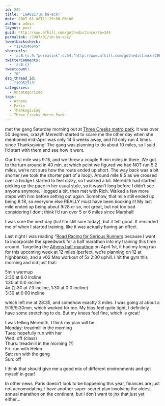 ```yaml
---
id: 244
title: 'I&#8217;m ba-ack!'
date: 2007-01-08T11:29:00-06:00
author: admin
layout: post
guid: http://www.afhill.com/gothedistance/?p=244
permalink: /2007/01/im-ba-ack/
tweetbackscheck:
  - "1243546845"
shorturls:
  - 'a:8:{s:9:"permalink";s:54:"http://www.afhill.com/gothedistance/2007/01/im-ba-ack/";s:7:"tinyurl";s:25:"http://tinyurl.com/72c2kd";s:4:"isgd";s:17:"http://is.gd/gztf";s:5:"bitly";s:18:"http://bit.ly/drnY";s:5:"snipr";s:22:"http://snipr.com/aeu6w";s:5:"snurl";s:22:"http://snurl.com/aeu6w";s:7:"snipurl";s:24:"http://snipurl.com/aeu6w";s:4:"trim";s:17:"http://tr.im/arem";}'
twittercomments:
  - 'a:0:{}'
tweetcount:
  - "0"
dsq_thread_id:
  - "19952513"
categories:
  - Uncategorized
tags:
  - Athens
  - Paris
  - Thanksgiving
  - Three Creeks Metro Park
---
```

met the gang Saturday morning out at [Three Creeks metro park](http://www.metroparks.net/ParksThreeCreeks.aspx). It was over 50 degrees, crazy!! Meredith started to scare me the other day when she mentioned mid-April was only 14.5 weeks away, and I&#8217;d only run 4 times since Thanksgiving! The gang was planning to do about 10 miles, so I said I&#8217;d start with them and see how it went.

Our first mile was 9:15, and we threw a couple 8 min miles in there. We got to the turn around in 40 min, at which point we figured we had NOT run 5.2 miles, we&#8217;re not sure how the route ended up short. The way back was a bit shorter (we took the shorter part of a loop). Around mile 8.5 as we crossed over a bridge I started to feel dizzy, so I walked a bit. Meredith had started picking up the pace in her usual style, so it wasn&#8217;t long before I didn&#8217;t see anyone anymore. I jogged a bit, then met with Rich. Walked a few more steps with him before setting out again. Somehow, that mile still ended up being 8:18, so everyone else REALLY must have been booking it! My last mile ended up being about 9:28 or so, not great, but not too bad considering I don&#8217;t think I&#8217;d run over 5 or 6 miles since Marshall!

I was sore the next day (ha! I&#8217;m still sore today), but it felt good. It reminded me of when I started training, like it was actually having an effect. 

Last night I was reading &#8220;[Road Racing for Serious Runners](http://www.amazon.com/Road-Racing-Serious-Runners-Pfitzinger/dp/0880118180) because I want to incorporate the speedwork for a half marathon into my training this time around. Targeting the [Athens half marathon](http://www.athensmarathon.org/) on April 1st, it had my long run for this upcoming week at 12 miles (perfect, we&#8217;re planning on 12 at highbanks), and a v02 Max workout of 5x 2:30 uphill. I hit the gym this morning and did just that:

5min warmup  
2:30 at 6.0 incline  
1:30 at 0:0 incline  
4x (2:30 at 7.0 incline, 1:30 at 0:0 incline)  
3:30 at 0:00 incline

which left me at 28:35, and somehow exactly 3 miles. I was going at about a 9:15/9:30mm, which worked for me. My hips feel quite tight, I definitely have some stretching to do. But my knees feel fine, which is great! 

I was telling Meredith, I think my plan will be:  
Monday: treadmill in the morning  
Tues: hopefully run with her  
Wed: off (class)  
Thurs: treadmill in the morning (?)  
Fri: run with Helen  
Sat: run with the gang  
Sun: off

I think that should give me a good mix of different environments and get myself in gear!

In other news, Paris doesn&#8217;t look to be happening this year, finances are just not accomodating. I have another super-secret plan involving the oldest annual marathon on the continent, but I don&#8217;t want to jnx that just yet either&#8230;